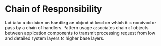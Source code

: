 # Chain of Responsibility

Let take a decision on handling an object at level on which
it is received or pass by a chain of handlers. Pattern usage
associates chain of objects between application components
to transmit processing request from low and detailed system
layers to higher base layers.